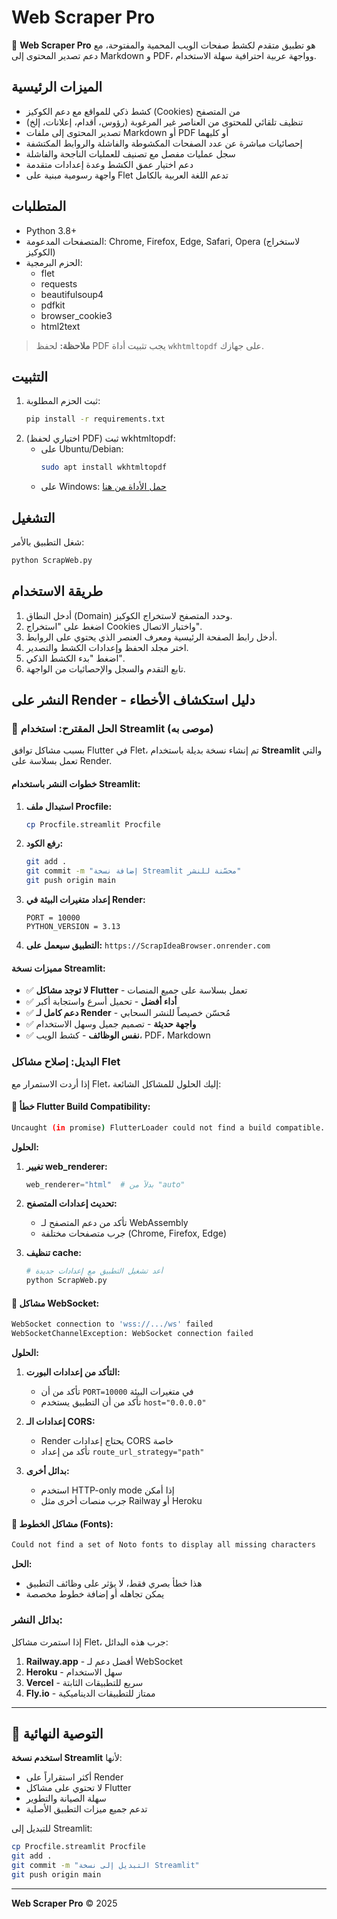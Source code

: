 # Web Scraper Pro

🚀 **Web Scraper Pro** هو تطبيق متقدم لكشط صفحات الويب المحمية والمفتوحة، مع دعم تصدير المحتوى إلى Markdown و PDF، وواجهة عربية احترافية سهلة الاستخدام.

## الميزات الرئيسية
- كشط ذكي للمواقع مع دعم الكوكيز (Cookies) من المتصفح
- تنظيف تلقائي للمحتوى من العناصر غير المرغوبة (رؤوس، أقدام، إعلانات، إلخ)
- تصدير المحتوى إلى ملفات Markdown أو PDF أو كليهما
- إحصائيات مباشرة عن عدد الصفحات المكشوطة والفاشلة والروابط المكتشفة
- سجل عمليات مفصل مع تصنيف للعمليات الناجحة والفاشلة
- دعم اختيار عمق الكشط وعدة إعدادات متقدمة
- واجهة رسومية مبنية على Flet تدعم اللغة العربية بالكامل

## المتطلبات
- Python 3.8+
- المتصفحات المدعومة: Chrome, Firefox, Edge, Safari, Opera (لاستخراج الكوكيز)
- الحزم البرمجية:
  - flet
  - requests
  - beautifulsoup4
  - pdfkit
  - browser_cookie3
  - html2text

> **ملاحظة:** لحفظ PDF يجب تثبيت أداة `wkhtmltopdf` على جهازك.

## التثبيت

1. ثبت الحزم المطلوبة:
   ```bash
   pip install -r requirements.txt
   ```
2. (اختياري لحفظ PDF) ثبت wkhtmltopdf:
   - على Ubuntu/Debian:
     ```bash
     sudo apt install wkhtmltopdf
     ```
   - على Windows: [حمل الأداة من هنا](https://wkhtmltopdf.org/downloads.html)

## التشغيل

شغل التطبيق بالأمر:
```bash
python ScrapWeb.py
```

## طريقة الاستخدام
1. أدخل النطاق (Domain) وحدد المتصفح لاستخراج الكوكيز.
2. اضغط على "استخراج Cookies واختبار الاتصال".
3. أدخل رابط الصفحة الرئيسية ومعرف العنصر الذي يحتوي على الروابط.
4. اختر مجلد الحفظ وإعدادات الكشط والتصدير.
5. اضغط "بدء الكشط الذكي".
6. تابع التقدم والسجل والإحصائيات من الواجهة.

## النشر على Render - دليل استكشاف الأخطاء

### 🚀 الحل المقترح: استخدام Streamlit (موصى به)

بسبب مشاكل توافق Flutter في Flet، تم إنشاء نسخة بديلة باستخدام **Streamlit** والتي تعمل بسلاسة على Render.

#### خطوات النشر باستخدام Streamlit:

1. **استبدال ملف Procfile:**
   ```bash
   cp Procfile.streamlit Procfile
   ```

2. **رفع الكود:**
   ```bash
   git add .
   git commit -m "إضافة نسخة Streamlit محسّنة للنشر"
   git push origin main
   ```

3. **إعداد متغيرات البيئة في Render:**
   ```
   PORT = 10000
   PYTHON_VERSION = 3.13
   ```

4. **التطبيق سيعمل على:**
   `https://ScrapIdeaBrowser.onrender.com`

#### مميزات نسخة Streamlit:
- ✅ **لا توجد مشاكل Flutter** - تعمل بسلاسة على جميع المنصات
- ✅ **أداء أفضل** - تحميل أسرع واستجابة أكبر
- ✅ **دعم كامل لـ Render** - مُحسّن خصيصاً للنشر السحابي
- ✅ **واجهة حديثة** - تصميم جميل وسهل الاستخدام
- ✅ **نفس الوظائف** - كشط الويب، PDF، Markdown

### البديل: إصلاح مشاكل Flet

إذا أردت الاستمرار مع Flet، إليك الحلول للمشاكل الشائعة:

#### 🐛 خطأ Flutter Build Compatibility:
```bash
Uncaught (in promise) FlutterLoader could not find a build compatible...
```

**الحلول:**
1. **تغيير web_renderer:**
   ```python
   web_renderer="html"  # بدلاً من "auto"
   ```

2. **تحديث إعدادات المتصفح:**
   - تأكد من دعم المتصفح لـ WebAssembly
   - جرب متصفحات مختلفة (Chrome, Firefox, Edge)

3. **تنظيف cache:**
   ```bash
   # أعد تشغيل التطبيق مع إعدادات جديدة
   python ScrapWeb.py
   ```

#### 🔌 مشاكل WebSocket:
```bash
WebSocket connection to 'wss://.../ws' failed
WebSocketChannelException: WebSocket connection failed
```

**الحلول:**
1. **التأكد من إعدادات البورت:**
   - تأكد من أن `PORT=10000` في متغيرات البيئة
   - تأكد من أن التطبيق يستخدم `host="0.0.0.0"`

2. **إعدادات الـ CORS:**
   - Render يحتاج إعدادات CORS خاصة
   - تأكد من إعداد `route_url_strategy="path"`

3. **بدائل أخرى:**
   - استخدم HTTP-only mode إذا أمكن
   - جرب منصات أخرى مثل Railway أو Heroku

#### 🎨 مشاكل الخطوط (Fonts):
```bash
Could not find a set of Noto fonts to display all missing characters
```

**الحل:**
- هذا خطأ بصري فقط، لا يؤثر على وظائف التطبيق
- يمكن تجاهله أو إضافة خطوط مخصصة

### بدائل النشر:

إذا استمرت مشاكل Flet، جرب هذه البدائل:

1. **Railway.app** - أفضل دعم لـ WebSocket
2. **Heroku** - سهل الاستخدام
3. **Vercel** - سريع للتطبيقات الثابتة
4. **Fly.io** - ممتاز للتطبيقات الديناميكية

---

## 🎯 التوصية النهائية

**استخدم نسخة Streamlit** لأنها:
- أكثر استقراراً على Render
- لا تحتوي على مشاكل Flutter
- سهلة الصيانة والتطوير
- تدعم جميع ميزات التطبيق الأصلية

للتبديل إلى Streamlit:
```bash
cp Procfile.streamlit Procfile
git add .
git commit -m "التبديل إلى نسخة Streamlit"
git push origin main
```

---

**Web Scraper Pro** © 2025